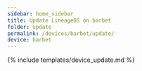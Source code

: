 ```yaml
---
sidebar: home_sidebar
title: Update LineageOS on barbet
folder: update
permalink: /devices/barbet/update/
device: barbet
---
```

{% include templates/device_update.md %}
